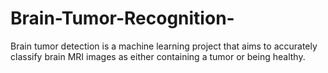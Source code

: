 # Brain-Tumor-Recognition-
Brain tumor detection is a machine learning project that aims to accurately classify brain MRI images as either containing a tumor or being healthy.
